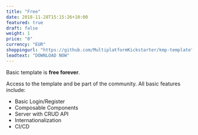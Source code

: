 ```yaml
---
title: "Free"
date: 2018-11-28T15:15:26+10:00
featured: true
draft: false
weight: 1
price: "0"
currency: "EUR"
shoppingurl: "https://github.com/MultiplatformKickstarter/kmp-template"
leadtext: "DOWNLOAD NOW"
---
```


Basic template is **free forever**. 

Access to the template and be part of the community. All basic features include:

* Basic Login/Register
* Composable Components
* Server with CRUD API
* Internationalization
* CI/CD

